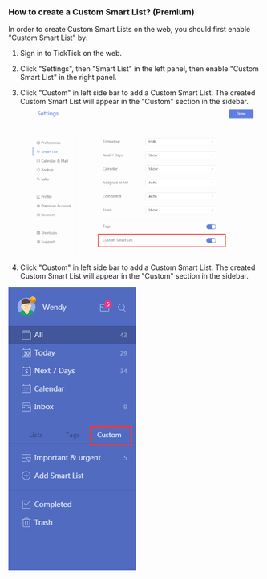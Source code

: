 ### How to create a Custom Smart List? \(Premium)

In order to create Custom Smart Lists on the web, you should first enable "Custom Smart List" by:

1. Sign in to TickTick on the web.

2. Click "Settings", then "Smart List" in the left panel, then enable "Custom Smart List" in the right panel.

3. Click "Custom" in left side bar to add a Custom Smart List. The created Custom Smart List will appear in the "Custom" section in the sidebar.
![](custom1.png)

4. Click "Custom" in left side bar to add a Custom Smart List. The created Custom Smart List will appear in the "Custom" section in the sidebar.

![](custom2.png)

